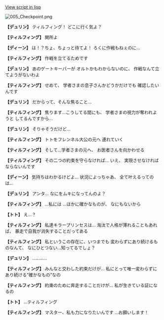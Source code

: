 [View script in lisp](../scripts/1520502.txt)

![005_Checkpoint.png](../images/backgrounds/005_Checkpoint.png)

**【デュリン】**
ティルフィング！
どこに行く気よ？

**【ティルフィング】**
関所よ

**【ディーン】**
は！？ちょ、ちょっと待てよ！
ろくに作戦もねぇのに…

**【ティルフィング】**
作戦を立てるためです

**【デュリン】**
あのゲートキーパーが
オルトかもわからないのに、
作戦なんて立てようがないわよ

**【ティルフィング】**
せめて、
学者さまの息子さんかどうかだけでも
確認したいんです

**【デュリン】**
だからって、そんな焦ること…

**【ティルフィング】**
焦ります…こうしてる間にも、
学者さまの視力が奪われようと
してるんですから…

**【デュリン】**
そりゃそうだけど…

**【ティルフィング】**
トトをフレンネル大公の元へ
連れていく

**【ティルフィング】**
そして…学者さまの元へ、
お医者さんを向かわせる

**【ティルフィング】**
その二つの約束を守らなければ…
いえ、
実現させなければならないんです

**【ディーン】**
気持ちはわかるけどよ…
状況によっちゃあ、
全て叶えるってのは…

**【デュリン】**
アンタ…
なにをムキになってんのよ？

**【ティルフィング】**
…私には
…ほかに確かなものが、
なにもないから

**【トト】**
え…？

**【ティルフィング】**
私達キラープリンセスは…
淘汰で人格が薄れることもあれば、
暴走で自我が消失することだってある

**【ティルフィング】**
私というこの存在に、いつまでも
変わらずにあり続けるものなんて、
なにひとつない…知ってるでしょ？

**【デュリン】**
…………

**【ティルフィング】**
みんなと交わした約束だけが…
私にとって唯一変わらずに
あり続ける“確かなもの”なの

**【ティルフィング】**
約束のために奔走することだけが…
私が生きている証になるの

**【トト】**
…ティルフィング

**【ティルフィング】**
マスター、私も力になりたいんです
…お願いします！